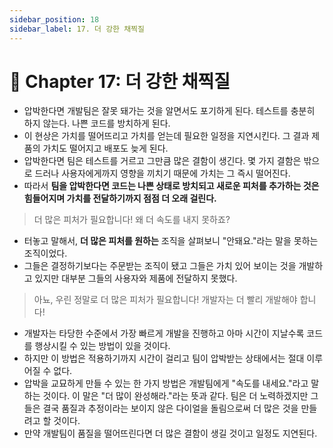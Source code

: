 ```yaml
---
sidebar_position: 18
sidebar_label: 17. 더 강한 채찍질
---
```


# 🌈 Chapter 17: 더 강한 채찍질
- 압박한다면 개발팀은 잘못 돼가는 것을 알면서도 포기하게 된다. 테스트를 충분히 하지 않는다. 나쁜 코드를 방치하게 된다.
- 이 현상은 가치를 떨어뜨리고 가치를 얻는데 필요한 일정을 지연시킨다. 그 결과 제품의 가치도 떨어지고 배포도 늦게 된다.
- 압박한다면 팀은 테스트를 거르고 그만큼 많은 결함이 생긴다. 몇 가지 결함은 밖으로 드러나 사용자에게까지 영향을 끼치기 때문에 가치는 그 즉시 떨어진다.
- 따라서 **팀을 압박한다면 코드는 나쁜 상태로 방치되고 새로운 피처를 추가하는 것은 힘들어지며 가치를 전달하기까지 점점 더 오래 걸린다.**

> 더 많은 피처가 필요합니다! 왜 더 속도를 내지 못하죠?

- 터놓고 말해서, **더 많은 피처를 원하는** 조직을 살펴보니 "안돼요."라는 말을 못하는 조직이었다.
- 그들은 결정하기보다는 주문받는 조직이 됐고 그들은 가치 있어 보이는 것을 개발하고 있지만 대부분 그들의 사용자와 제품에 전달하지 못했다.

> 아뇨, 우린 정말로 더 많은 피처가 필요합니다! 개발자는 더 빨리 개발해야 합니다!

- 개발자는 타당한 수준에서 가장 빠르게 개발을 진행하고 아마 시간이 지날수록 코드를 행상시킬 수 있는 방법이 있을 것이다.
- 하지만 이 방법은 적용하기까지 시간이 걸리고 팀이 압박받는 상태에서는 절대 이루어질 수 없다.
- 압박을 교묘하게 만들 수 있는 한 가지 방법은 개발팀에게 "속도를 내세요."라고 말하는 것이다. 이 말은 "더 많이 완성해라."라는 뜻과 같다. 팀은 더 노력하겠지만 그들은 결국 품질과 추정이라는 보이지 않은 다이얼을 돌림으로써 더 많은 것을 만들려고 할 것이다.
- 만약 개발팀이 품질을 떨어뜨린다면 더 많은 결함이 생길 것이고 일정도 지연된다.
